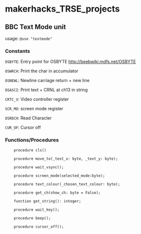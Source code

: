 # makerhacks_TRSE_projects

## BBC Text Mode unit

usage:
```@use "textmode"```

### Constants

```OSBYTE```: Entry point for OSBYTE http://beebwiki.mdfs.net/OSBYTE

```OSWRCH```: Print the char in accumulator 

```OSNEWL```: Newline carriage return + new line

```OSASCI```: Print text + CRNL at ch13 in string

```CRTC_V```: Video controller register

```SCR_MO```: screen mode register 

```OSRDCH```: Read Character

```CUR_OF```: Cursor off

### Functions/Procedures
```
	procedure cls()

	procedure move_to(_text_x: byte, _text_y: byte);

	procedure wait_vsync();

	procedure screen_mode(selected_mode:byte);

	procedure text_colour(_chosen_text_colour: byte);

	procedure get_ch(show_ch: byte = False);

	function get_string(): integer;

	procedure wait_key();

	procedure beep();

	procedure cursor_off();
```
